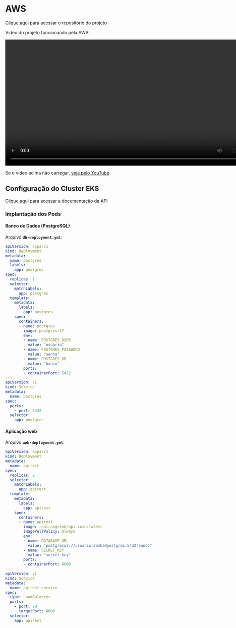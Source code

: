 # AWS

[Clique aqui](https://github.com/RaulRangelMB/Cloud-Projeto-24.2) para acessar o repositório do projeto

Vídeo do projeto funcionando pela AWS:

<video controls width="800">
  <source src="img/videodeployaws.mp4" type="video/mp4">
  Seu navegador não suporta vídeos embutidos.
</video>

Se o vídeo acima não carregar, [veja pelo YouTube](https://youtu.be/46CrG9Q2CgI)

## Configuração do Cluster EKS

[Clique aqui](http://ad85d9fe678ee45198899e28fd849e1e-1790702094.us-east-2.elb.amazonaws.com/docs) para acessar a documentação da API

### Implantação dos Pods

#### Banco de Dados (PostgreSQL)

Arquivo **`db-deployment.yml`**:

```yaml
apiVersion: apps/v1
kind: Deployment
metadata:
  name: postgres
  labels:
    app: postgres
spec:
  replicas: 1
  selector:
    matchLabels:
      app: postgres
  template:
    metadata:
      labels:
        app: postgres
    spec:
      containers:
      - name: postgres
        image: postgres:17
        env:
        - name: POSTGRES_USER
          value: "usuario"
        - name: POSTGRES_PASSWORD
          value: "senha"
        - name: POSTGRES_DB
          value: "banco"
        ports:
        - containerPort: 5432
---
apiVersion: v1
kind: Service
metadata:
  name: postgres
spec:
  ports:
    - port: 5432
  selector:
    app: postgres
```

#### Aplicação web

Arquivo **`web-deployment.yml`**:

```yaml
apiVersion: apps/v1
kind: Deployment
metadata:
  name: apirest
spec:
  replicas: 2
  selector:
    matchLabels:
      app: apirest
  template:
    metadata:
      labels:
        app: apirest
    spec:
      containers:
      - name: apirest
        image: raulrangelmb/api-coin:latest
        imagePullPolicy: Always
        env:
        - name: DATABASE_URL
          value: "postgresql://usuario:senha@postgres:5432/banco"
        - name: SECRET_KEY
          value: "secret_key"
        ports:
        - containerPort: 8000
---
apiVersion: v1
kind: Service
metadata:
  name: apirest-service
spec:
  type: LoadBalancer
  ports:
    - port: 80
      targetPort: 8000
  selector:
    app: apirest
```